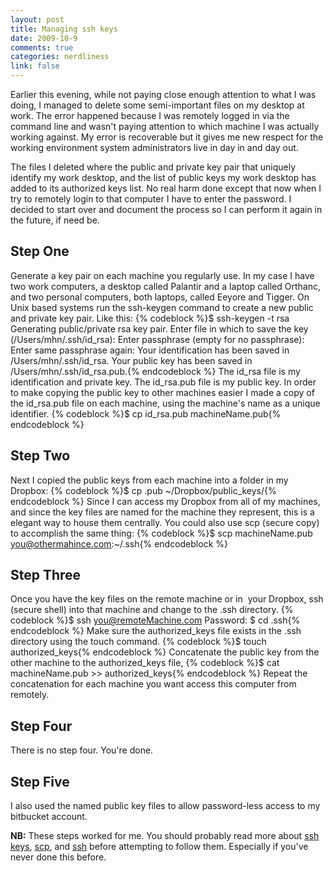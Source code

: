 ```yaml
--- 
layout: post
title: Managing ssh keys
date: 2009-10-9
comments: true
categories: nerdliness
link: false
---
```

Earlier this evening, while not paying close enough attention to what I was doing, I managed to delete some semi-important files on my desktop at work. The error happened because I was remotely logged in via the command line and wasn't paying attention to which machine I was actually working against. My error is recoverable but it gives me new respect for the working environment system administrators live in day in and day out.

The files I deleted where the public and private key pair that uniquely identify my work desktop, and the list of public keys my work desktop has added to its authorized keys list. No real harm done except that now when I try to remotely login to that computer I have to enter the password. I decided to start over and document the process so I can perform it again in the future, if need be.
## Step One
Generate a key pair on each machine you regularly use. In my case I have two work computers, a desktop called Palantir and a laptop called Orthanc, and two personal computers, both laptops, called Eeyore and Tigger. On Unix based systems run the ssh-keygen command to create a new public and private key pair. Like this:
{% codeblock %}$ ssh-keygen -t rsa
Generating public/private rsa key pair.
Enter file in which to save the key (/Users/mhn/.ssh/id_rsa):
Enter passphrase (empty for no passphrase):
Enter same passphrase again:
Your identification has been saved in /Users/mhn/.ssh/id_rsa.
Your public key has been saved in /Users/mhn/.ssh/id_rsa.pub.{% endcodeblock %}
The id_rsa file is my identification and private key. The id_rsa.pub file is my public key. In order to make copying the public key to other machines easier I made a copy of the id_rsa.pub file on each machine, using the machine's name as a unique identifier.
{% codeblock %}$ cp id_rsa.pub machineName.pub{% endcodeblock %}
## Step Two
Next I copied the public keys from each machine into a folder in my Dropbox:
{% codeblock %}$ cp .pub ~/Dropbox/public_keys/{% endcodeblock %}
Since I can access my Dropbox from all of my machines, and since the key files are named for the machine they represent, this is a elegant way to house them centrally. You could also use scp (secure copy) to accomplish the same thing:
{% codeblock %}$ scp machineName.pub you@othermahince.com:~/.ssh{% endcodeblock %}
## Step Three
Once you have the key files on the remote machine or in  your Dropbox, ssh (secure shell) into that machine and change to the .ssh directory.
{% codeblock %}$ ssh you@remoteMachine.com
Password:
$ cd .ssh{% endcodeblock %}
Make sure the authorized_keys file exists in the .ssh directory using the touch command.
{% codeblock %}$ touch authorized_keys{% endcodeblock %}
Concatenate the public key from the other machine to the authorized_keys file,
{% codeblock %}$ cat machineName.pub >> authorized_keys{% endcodeblock %}
Repeat the concatenation for each machine you want access this computer from remotely.
## Step Four
There is no step four. You're done.
## Step Five
I also used the named public key files to allow password-less access to my bitbucket account.

<strong>NB:</strong> These steps worked for me. You should probably read more about <a title="Quick Logins with ssh Client Keys" href="http://oreilly.com/pub/h/66">ssh keys</a>, <a title="Copying Files with scp" href="http://www.lesbell.com.au/Home.nsf/b8ec57204f60dfcb4a2568c60014ed0f/04eaff076bce249dca256fb6007f53e5?OpenDocument">scp</a>, and <a title="Secure Shell" href="http://en.wikipedia.org/wiki/Secure_Shell">ssh</a> before attempting to follow them. Especially if you've never done this before.

